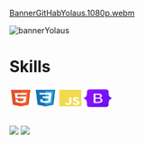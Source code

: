 
[BannerGitHabYolaus.1080p.webm](https://github.com/YolausGG/YolausGG/assets/81392395/60fb0d5b-3fe4-492b-86ee-db0bd31a6794)


<img align="[BannerGitHabYolaus.1080p.webm](https://github.com/YolausGG/YolausGG/assets/81392395/0cf4c4c9-b5b9-4ff0-8c52-c9c887e581bc)
center" alt="bannerYolaus" src="https://github.com/YolausGG/YolausGG/blob/main/Yolaus%20Banner.png">
### <h1> Skills </h1>
 
 <img align="center" alt="HTML" height="30" width="40" src="https://raw.githubusercontent.com/devicons/devicon/master/icons/html5/html5-original.svg"> <img align="center" alt="CSS" height="30" width="40" src="https://raw.githubusercontent.com/devicons/devicon/master/icons/css3/css3-original.svg">   <img align="center" alt="JS" height="30" width="40" src="https://raw.githubusercontent.com/devicons/devicon/master/icons/javascript/javascript-plain.svg"> <img align="center" alt="Bootstrap" height="40" width="50" src="https://raw.githubusercontent.com/devicons/devicon/master/icons/bootstrap/bootstrap-original.svg">  
##
  <a href = "mailto:godoyyolaus07@gmail.com"><img src="https://img.shields.io/badge/-Gmail-%23333?style=for-the-badge&logo=gmail&logoColor=red" target="_blank"></a>
  <a href="https://www.linkedin.com/in/yolausgg/" target="_blank"><img src="https://img.shields.io/badge/-LinkedIn-%230077B5?style=for-the-badge&logo=linkedin&logoColor=white" target="_blank"></a> 

